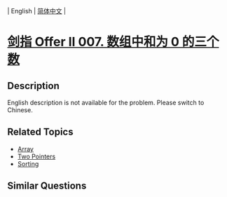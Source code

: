 
| English | [简体中文](README.md) |

# [剑指 Offer II 007. 数组中和为 0 的三个数](https://leetcode-cn.com/problems/1fGaJU/)

## Description

<p>English description is not available for the problem. Please switch to Chinese.</p>


## Related Topics

- [Array](https://leetcode-cn.com/tag/array)
- [Two Pointers](https://leetcode-cn.com/tag/two-pointers)
- [Sorting](https://leetcode-cn.com/tag/sorting)

## Similar Questions


